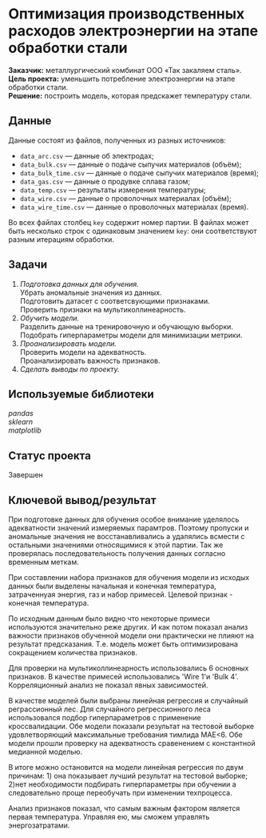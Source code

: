 # Оптимизация производственных расходов электроэнергии на этапе обработки стали

**Заказчик:** металлургический комбинат ООО «Так закаляем сталь».\
**Цель проекта:** уменьшить потребление электроэнергии на этапе обработки стали.\
**Решение:** построить модель, которая предскажет температуру стали.

## Данные

Данные состоят из файлов, полученных из разных источников:

- `data_arc.csv` — данные об электродах;
- `data_bulk.csv` — данные о подаче сыпучих материалов (объём);
- `data_bulk_time.csv` *—* данные о подаче сыпучих материалов (время);
- `data_gas.csv` — данные о продувке сплава газом;
- `data_temp.csv` — результаты измерения температуры;
- `data_wire.csv` — данные о проволочных материалах (объём);
- `data_wire_time.csv` — данные о проволочных материалах (время).

Во всех файлах столбец `key` содержит номер партии. В файлах может быть несколько строк с одинаковым значением `key`: они соответствуют разным итерациям обработки.

## Задачи
1. *Подготовка данных для обучения.*\
Убрать аномальные значения из данных.\
Подготовить датасет с соответсвующими признаками.\
Проверить признаки на мультиколлинеарность.
2. *Обучить модели.*\
Разделить данные на тренировочную и обучающую выборки.\
Подобрать гиперпараметры модели для минимизации метрики.
3. *Проанализировать модели.*\
Проверить модели на адекватность.\
Проанализировать важность признаков.
4. *Сделать выводы по проекту.* 

## Используемые библиотеки
*pandas*  
*sklearn*  
*matplotlib*

## Статус проекта
Завершен

## Ключевой вывод/результат
При подготовке данных для обучения особое внимание уделялось адекватности значений измеряемых парамтров. Поэтому пропуски и аномальные значения не восстанавливались а удалялись всмести с остальными значениями относящимися к этой партии. Так же проверялась последовательность получения данных согласно временным меткам.

При составлении набора признаков для обучения модели из исходых данных были выделены начальная и конечная температура, затраченнуая энергия, газ и набор примесей. Целевой признак - конечная температура.

По исходным данным было видно что некоторые примеси используются значительно реже других. И как потом показал анализ важности признаков обученной модели они практически не плияют на результат предсказания. Т.е. модель может быть оптимизирована сокращением количества признаков.

Для проверки на мультиколлинеарность использовались 6 основных признаков. В качестве примесей использовались 'Wire 1'и 'Bulk 4'. Корреляционный анализ не показал явных зависимостей.

В качестве моделей были выбраны линейная регрессия и случайный реграссионный лес. Для случайного регрессионного леса использовался подбор гиперпараметров с применение кроссвалидации. Обе модели показали результат на тестовой выборке удовлетворяющий максимальные требования тимлида MAE<6. Обе модели прошли проверку на адекватность сравенением с константной медианной моделью.

В итоге можно остановится на модели линейная регрессия по двум причинам: 1) она показывает лучший результат на тестовой выборке; 2)нет необходимости подбирать гиперпараметры при обучении а следовательно проще переобучать при изменении техпроцесса.

Анализ признаков показал, что самым важным фактором является первая температура. Управляя ею, мы сможем управлять энергозатратами.
